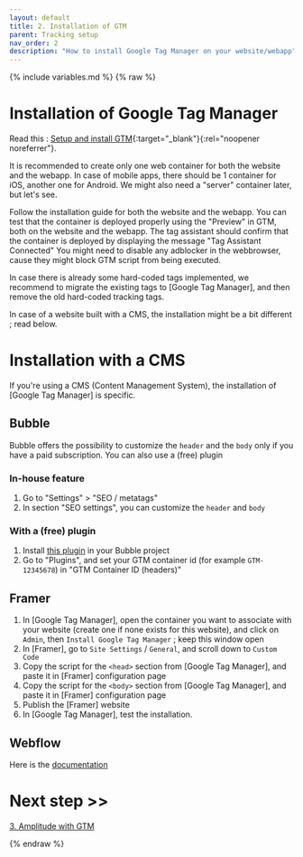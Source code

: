 ```yaml
---
layout: default
title: 2. Installation of GTM
parent: Tracking setup
nav_order: 2
description: "How to install Google Tag Manager on your website/webapp"
---
```

{% include variables.md %}
{% raw %}

# Installation of Google Tag Manager

Read this : [Setup and install GTM](https://support.google.com/tagmanager/answer/6103696){:target="_blank"}{:rel="noopener noreferrer"}.

It is recommended to create only one web container for both the website and the webapp.
In case of mobile apps, there should be 1 container for iOS, another one for Android.
We might also need a "server" container later, but let's see.

Follow the installation guide for both the website and the webapp.
You can test that the container is deployed properly using the "Preview" in GTM, both on the website and the webapp. The tag assistant should confirm that the container is deployed by displaying the message "Tag Assistant Connected" 
You might need to disable any adblocker in the webbrowser, cause they might block GTM script from being executed.

In case there is already some hard-coded tags implemented, we recommend to migrate the existing tags to [Google Tag Manager], and then remove the old hard-coded tracking tags.

In case of a website built with a CMS, the installation might be a bit different ; read below.

# Installation with a CMS

If you're using a CMS (Content Management System), the installation of [Google Tag Manager] is specific.

## Bubble

Bubble offers the possibility to customize the ``header`` and the ``body`` only if you have a paid subscription. You can also use a (free) plugin

### In-house feature

1. Go to "Settings" > "SEO / metatags"
2. In section "SEO settings", you can customize the ``header`` and ``body``

### With a (free) plugin

1. Install [this plugin](https://bubble.io/plugin/google-tag-manager-1591196268063x958661259682644000) in your Bubble project
2. Go to "Plugins", and set your GTM container id (for example ``GTM-12345678``) in "GTM Container ID (headers)"

## Framer

1. In [Google Tag Manager], open the container you want to associate with your website (create one if none exists for this website), and click on ``Admin``, then ``Install Google Tag Manager`` ; keep this window open
2. In [Framer], go to ``Site Settings`` / ``General``, and scroll down to ``Custom Code``
3. Copy the script for the ``<head>`` section from [Google Tag Manager], and paste it in [Framer] configuration page
4. Copy the script for the ``<body>`` section from [Google Tag Manager], and paste it in [Framer] configuration page
5. Publish the [Framer] website
6. In [Google Tag Manager], test the installation.

## Webflow

Here is the [documentation](https://webflow.com/blog/integrating-google-tag-manager-with-google-analytics-in-webflow)

# Next step >>

[3. Amplitude with GTM](/pages/GTM/Amplitude)

{% endraw %}